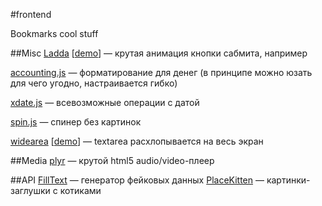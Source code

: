 #frontend

Bookmarks cool stuff

##Misc
[Ladda](https://github.com/hakimel/Ladda) [[demo](http://lab.hakim.se/ladda/)] — крутая анимация кнопки сабмита, например

[accounting.js](http://josscrowcroft.github.io/accounting.js) — форматирование для денег (в принципе можно юзать для чего угодно, настраивается гибко)

[xdate.js](http://arshaw.com/xdate/) — всевозможные операции с датой

[spin.js](https://github.com/fgnass/spin.js) — спинер без картинок

[widearea](https://github.com/usablica/widearea) [[demo](http://usablica.github.io/widearea/)] — textarea расхлопывается на весь экран

##Media
[plyr](https://github.com/selz/plyr) — крутой html5 audio/video-плеер

##API
[FillText](http://filltext.com/) — генератор фейковых данных
[PlaceKitten](http://placekitten.com/) — картинки-заглушки с котиками
